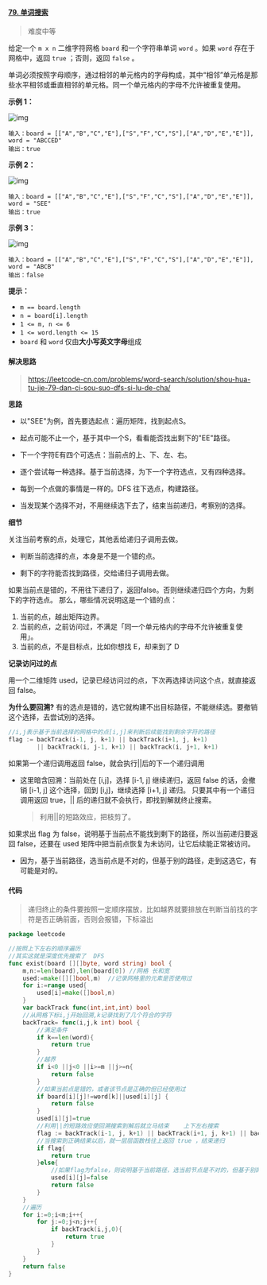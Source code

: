 #### [79. 单词搜索](https://leetcode-cn.com/problems/word-search/)

> 难度中等

给定一个 `m x n` 二维字符网格 `board` 和一个字符串单词 `word` 。如果 `word` 存在于网格中，返回 `true` ；否则，返回 `false` 。

单词必须按照字母顺序，通过相邻的单元格内的字母构成，其中“相邻”单元格是那些水平相邻或垂直相邻的单元格。同一个单元格内的字母不允许被重复使用。

**示例 1：**

![img](https://assets.leetcode.com/uploads/2020/11/04/word2.jpg)

```
输入：board = [["A","B","C","E"],["S","F","C","S"],["A","D","E","E"]], word = "ABCCED"
输出：true
```

**示例 2：**

![img](https://assets.leetcode.com/uploads/2020/11/04/word-1.jpg)

```
输入：board = [["A","B","C","E"],["S","F","C","S"],["A","D","E","E"]], word = "SEE"
输出：true
```

**示例 3：**

![img](https://assets.leetcode.com/uploads/2020/10/15/word3.jpg)

```
输入：board = [["A","B","C","E"],["S","F","C","S"],["A","D","E","E"]], word = "ABCB"
输出：false
```

**提示：**

- `m == board.length`
- `n = board[i].length`
- `1 <= m, n <= 6`
- `1 <= word.length <= 15`
- `board` 和 `word` 仅由**大小写英文字母**组成

#### 解决思路

> https://leetcode-cn.com/problems/word-search/solution/shou-hua-tu-jie-79-dan-ci-sou-suo-dfs-si-lu-de-cha/

**思路**

- 以"SEE"为例，首先要选起点：遍历矩阵，找到起点S。

- 起点可能不止一个，基于其中一个S，看看能否找出剩下的"EE"路径。

- 下一个字符E有四个可选点：当前点的上、下、左、右。

- 逐个尝试每一种选择。基于当前选择，为下一个字符选点，又有四种选择。

- 每到一个点做的事情是一样的。DFS 往下选点，构建路径。

- 当发现某个选择不对，不用继续选下去了，结束当前递归，考察别的选择。


**细节**

关注当前考察的点，处理它，其他丢给递归子调用去做。

- 判断当前选择的点，本身是不是一个错的点。

- 剩下的字符能否找到路径，交给递归子调用去做。


如果当前点是错的，不用往下递归了，返回false。否则继续递归四个方向，为剩下的字符选点。
那么，哪些情况说明这是一个错的点：

1. 当前的点，越出矩阵边界。
2. 当前的点，之前访问过，不满足「同一个单元格内的字母不允许被重复使用」。
3. 当前的点，不是目标点，比如你想找 E，却来到了 D

**记录访问过的点**

用一个二维矩阵 used，记录已经访问过的点，下次再选择访问这个点，就直接返回 false。

**为什么要回溯?**
有的选点是错的，选它就构建不出目标路径，不能继续选。要撤销这个选择，去尝试别的选择。

```go
//i,j表示基于当前选择的网格中的点[i,j]来判断后续能找到剩余字符的路径
flag := backTrack(i-1, j, k+1) || backTrack(i+1, j, k+1) 
		|| backTrack(i, j-1, k+1) || backTrack(i, j+1, k+1)
```


如果第一个递归调用返回 false，就会执行||后的下一个递归调用

- 这里暗含回溯：当前处在 [i,j]，选择 [i-1, j] 继续递归，返回 false 的话，会撤销 [i-1, j] 这个选择，回到 [i,j]，继续选择 [i+1, j] 递归。
  只要其中有一个递归调用返回 true，|| 后的递归就不会执行，即找到解就终止搜索。

  > 利用||的短路效应，把枝剪了。

如果求出 flag 为 false，说明基于当前点不能找到剩下的路径，所以当前递归要返回 false，还要在 used 矩阵中把当前点恢复为未访问，让它后续能正常被访问。

- 因为，基于当前路径，选当前点是不对的，但基于别的路径，走到这选它，有可能是对的。

#### 代码

> 递归终止的条件要按照一定顺序摆放，比如越界就要排放在判断当前找的字符是否正确前面，否则会报错，下标溢出

```go
package leetcode

//按照上下左右的顺序遍历
//其实这就是深度优先搜索了  DFS
func exist(board [][]byte, word string) bool {
	m,n:=len(board),len(board[0]) //网格 长和宽
	used:=make([][]bool,m)  //记录网格里的元素是否使用过
	for i:=range used{
		used[i]=make([]bool,n)
	}
	var backTrack func(int,int,int) bool
	//从网格下标i,j开始回溯,k记录找到了几个符合的字符
	backTrack= func(i,j,k int) bool {
		//满足条件
		if k==len(word){
			return true
		}
		//越界
		if i<0 ||j<0 ||i>=m ||j>=n{
			return false
		}
		//如果当前点是错的，或者该节点是正确的但已经使用过
		if board[i][j]!=word[k]||used[i][j] {
			return false
		}
		used[i][j]=true
		//利用||的短路效应使回溯搜索到解后就立马结束    上下左右搜索
		flag := backTrack(i-1, j, k+1) || backTrack(i+1, j, k+1) || backTrack(i, j-1, k+1) || backTrack(i, j+1, k+1)
		//当搜索到正确结果以后，就一层层函数栈往上返回 true ，结束递归
		if flag{
			return true
		}else{
			//如果flag为false，则说明基于当前路径，选当前节点是不对的，但基于别的路径，走到这选该节点，有可能是对的
			used[i][j]=false
			return false
		}
	}
	//遍历
	for i:=0;i<m;i++{
		for j:=0;j<n;j++{
			if backTrack(i,j,0){
				return true
			}
		}
	}
	return false
}
```

